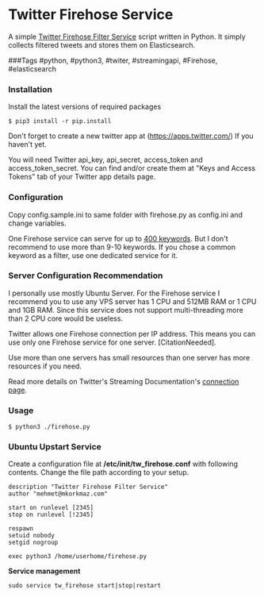# Twitter Firehose Service

A simple [Twitter Firehose  Filter Service](https://dev.twitter.com/streaming/overview) script written in Python.
It simply collects filtered tweets and stores them on Elasticsearch.

###Tags
\#python, #python3, #twiter, #streamingapi, #Firehose, #elasticsearch

### Installation
Install the latest versions of required packages
```
$ pip3 install -r pip.install
```
Don't forget to create a new twitter app at (https://apps.twitter.com/) If you haven't yet.

You will need Twitter api_key, api_secret, access_token and access_token_secret.
You can find and/or create them at "Keys and Access Tokens" tab of your Twitter app details page.

### Configuration
Copy config.sample.ini to same folder with firehose.py as config.ini and change variables.

One Firehose service can serve for up to [400 keywords](https://dev.twitter.com/streaming/reference/post/statuses/filter).
But I don't recommend to use more than 9-10 keywords.
If you chose a common keyword as a filter, use one dedicated service for it.

### Server Configuration Recommendation
I personally use mostly Ubuntu Server.
For the Firehose service I recommend you to use any VPS server has 1 CPU and 512MB RAM or 1 CPU and 1GB RAM.
Since this service does not support multi-threading more than 2 CPU core would be useless.

Twitter allows one Firehose connection per IP address. This means you can use only one Firehose service for one server. [CitationNeeded].

Use more than one servers has small resources than one server has more resources if you need.

Read more details on Twitter's Streaming Documentation's [connection page](https://dev.twitter.com/streaming/overview/connecting).

### Usage

```
$ python3 ./firehose.py
```

### Ubuntu Upstart Service

Create a configuration file at **/etc/init/tw_firehose.conf** with following contents. Change the file path according to your setup.

```
description "Twitter Firehose Filter Service"
author "mehmet@mkorkmaz.com"

start on runlevel [2345]
stop on runlevel [!2345]

respawn
setuid nobody
setgid nogroup

exec python3 /home/userhome/firehose.py
```

**Service management**

```
sudo service tw_firehose start|stop|restart
```